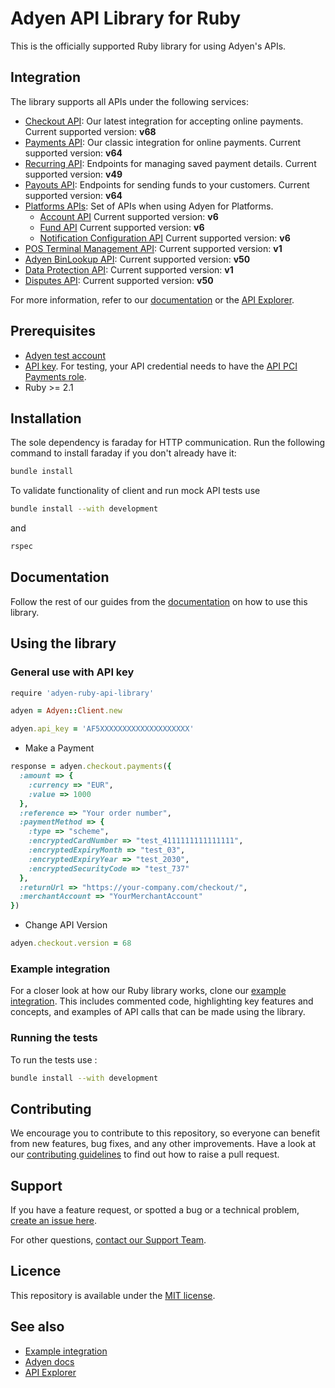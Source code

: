 # Adyen API Library for Ruby


This is the officially supported Ruby library for using Adyen's APIs.

## Integration
The library supports all APIs under the following services:

* [Checkout API](https://docs.adyen.com/api-explorer/#/CheckoutService/v68/overview): Our latest integration for accepting online payments. Current supported version: **v68**
* [Payments API](https://docs.adyen.com/api-explorer/#/Payment/v64/overview): Our classic integration for online payments. Current supported version: **v64**
* [Recurring API](https://docs.adyen.com/api-explorer/#/Recurring/v49/overview): Endpoints for managing saved payment details. Current supported version: **v49**
* [Payouts API](https://docs.adyen.com/api-explorer/#/Payout/v64/overview): Endpoints for sending funds to your customers. Current supported version: **v64**
* [Platforms APIs](https://docs.adyen.com/platforms/api): Set of APIs when using Adyen for Platforms. 
  * [Account API](https://docs.adyen.com/api-explorer/#/Account/v6/overview) Current supported version: **v6**
  * [Fund API](https://docs.adyen.com/api-explorer/#/Fund/v6/overview) Current supported version: **v6**
  * [Notification Configuration API](https://docs.adyen.com/api-explorer/#/NotificationConfigurationService/v6/overview) Current supported version: **v6**
* [POS Terminal Management API](https://docs.adyen.com/api-explorer/#/postfmapi/v1/overview): Current supported version: **v1**
* [Adyen BinLookup API](https://docs.adyen.com/api-explorer/#/BinLookup/v50/overview): Current supported version: **v50**
* [Data Protection API](https://docs.adyen.com/development-resources/data-protection-api): Current supported version: **v1**
* [Disputes API](https://docs.adyen.com/risk-management/disputes-api): Current supported version: **v50**


For more information, refer to our [documentation](https://docs.adyen.com/) or the [API Explorer](https://docs.adyen.com/api-explorer/).

## Prerequisites
- [Adyen test account](https://docs.adyen.com/get-started-with-adyen)
- [API key](https://docs.adyen.com/development-resources/api-credentials#generate-api-key). For testing, your API credential needs to have the [API PCI Payments role](https://docs.adyen.com/development-resources/api-credentials#roles).
- Ruby >= 2.1

## Installation

The sole dependency is faraday for HTTP communication.  Run the following command to install faraday if you don't already have it:

~~~~bash 
bundle install
~~~~

To validate functionality of client and run mock API tests use

~~~~bash  
bundle install --with development 
~~~~
and
~~~~bash 
rspec
~~~~
## Documentation

Follow the rest of our guides from the [documentation](https://adyen.github.io/adyen-ruby-api-library/) on how to use this library.

## Using the library

### General use with API key

~~~~bash 
require 'adyen-ruby-api-library'
~~~~
~~~~ruby
adyen = Adyen::Client.new

adyen.api_key = 'AF5XXXXXXXXXXXXXXXXXXXX'

~~~~

- Make a Payment
~~~~ruby
response = adyen.checkout.payments({
  :amount => {
    :currency => "EUR",
    :value => 1000
  },
  :reference => "Your order number",
  :paymentMethod => {
    :type => "scheme",
    :encryptedCardNumber => "test_4111111111111111",
    :encryptedExpiryMonth => "test_03",
    :encryptedExpiryYear => "test_2030",
    :encryptedSecurityCode => "test_737"
  },
  :returnUrl => "https://your-company.com/checkout/",
  :merchantAccount => "YourMerchantAccount"
})
~~~~

- Change API Version
~~~~ruby
adyen.checkout.version = 68
~~~~

### Example integration

For a closer look at how our Ruby library works, clone our [example integration](https://github.com/adyen-examples/adyen-rails-online-payments). This includes commented code, highlighting key features and concepts, and examples of API calls that can be made using the library.

### Running the tests
To run the tests use : 
~~~~bash  
bundle install --with development 
~~~~

## Contributing

We encourage you to contribute to this repository, so everyone can benefit from new features, bug fixes, and any other improvements.
Have a look at our [contributing guidelines](https://github.com/Adyen/adyen-ruby-api-library/blob/develop/CONTRIBUTING.md) to find out how to raise a pull request.

## Support
If you have a feature request, or spotted a bug or a technical problem, [create an issue here](https://github.com/Adyen/adyen-ruby-api-library/issues/new/choose).

For other questions, [contact our Support Team](https://www.adyen.help/hc/en-us/requests/new?ticket_form_id=360000705420).

## Licence
This repository is available under the [MIT license](https://github.com/Adyen/adyen-ruby-api-library/blob/master/LICENSE).

## See also
* [Example integration](https://github.com/adyen-examples/adyen-rails-online-payments)
* [Adyen docs](https://docs.adyen.com/)
* [API Explorer](https://docs.adyen.com/api-explorer/)
